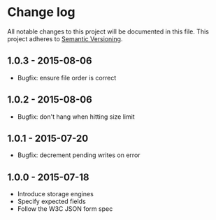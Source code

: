 # Change log

All notable changes to this project will be documented in this file.
This project adheres to [Semantic Versioning](http://semver.org/).

## 1.0.3 - 2015-08-06

- Bugfix: ensure file order is correct

## 1.0.2 - 2015-08-06

- Bugfix: don't hang when hitting size limit

## 1.0.1 - 2015-07-20

- Bugfix: decrement pending writes on error

## 1.0.0 - 2015-07-18

- Introduce storage engines
- Specify expected fields
- Follow the W3C JSON form spec
